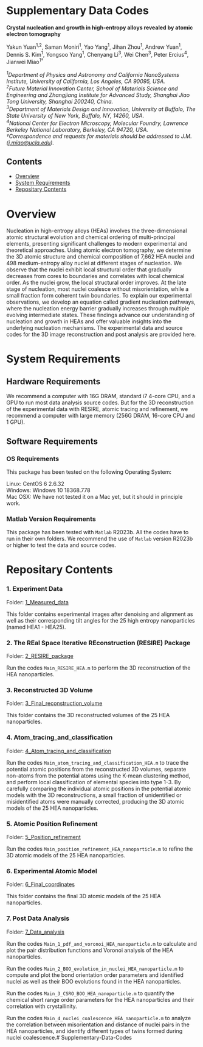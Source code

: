 # Supplementary Data Codes 

**Crystal nucleation and growth in high-entropy alloys revealed by atomic electron tomography**

Yakun Yuan<sup>1,2</sup>, Saman Moniri<sup>1</sup>, Yao Yang<sup>1</sup>, Jihan Zhou<sup>1</sup>, Andrew Yuan<sup>1</sup>, Dennis S. Kim<sup>1</sup>, Yongsoo Yang<sup>1</sup>, Chenyang Li<sup>3</sup>, Wei Chen<sup>3</sup>, Peter Ercius<sup>4</sup>, Jianwei Miao<sup>1†</sup>

*<sup>1</sup>Department of Physics and Astronomy and California NanoSystems Institute, University of California, Los Angeles, CA 90095, USA.*    
*<sup>2</sup>Future Material Innovation Center, School of Materials Science and Engineering and Zhangjiang Institute for Advanced Study, Shanghai Jiao Tong University, Shanghai 200240, China.*     
*<sup>3</sup>Department of Materials Design and Innovation, University at Buffalo, The State University of New York, Buffalo, NY, 14260, USA.*     
*<sup>4</sup>National Center for Electron Microscopy, Molecular Foundry, Lawrence Berkeley National Laboratory, Berkeley, CA 94720, USA.*    
*†Correspondence and requests for materials should be addressed to J.M. (j.miao@ucla.edu).*     

## Contents

- [Overview](#overview)
- [System Requirements](#system-requirements)
- [Repositary Contents](#repositary-contents)

# Overview

Nucleation in high-entropy alloys (HEAs) involves the three-dimensional atomic structural evolution and chemical ordering of multi-principal elements, presenting significant challenges to modern experimental and theoretical approaches. Using atomic electron tomography, we determine the 3D atomic structure and chemical composition of 7,662 HEA nuclei and 498 medium-entropy alloy nuclei at different stages of nucleation. We observe that the nuclei exhibit local structural order that gradually decreases from cores to boundaries and correlates with local chemical order. As the nuclei grow, the local structural order improves. At the late stage of nucleation, most nuclei coalesce without misorientation, while a small fraction form coherent twin boundaries. To explain our experimental observations, we develop an equation called gradient nucleation pathways, where the nucleation energy barrier gradually increases through multiple evolving intermediate states. These findings advance our understanding of nucleation and growth in HEAs and offer valuable insights into the underlying nucleation mechanisms. The experimental data and source codes for the 3D image reconstruction and post analysis are provided here.

# System Requirements

## Hardware Requirements

We recommend a computer with 16G DRAM, standard i7 4-core CPU, and a GPU to run most data analysis source codes. But for the 3D reconstruction of the experimental data with RESIRE, atomic tracing and refinement, we recommend a computer with large memory (256G DRAM, 16-core CPU and 1 GPU).

## Software Requirements

### OS Requirements

This package has been tested on the following Operating System:

Linux: CentOS 6 2.6.32    
Windows: Windows 10 18368.778    
Mac OSX: We have not tested it on a Mac yet, but it should in principle work.     

### Matlab Version Requirements

This package has been tested with `Matlab` R2023b. All the codes have to run in their own folders. We recommend the use of `Matlab` version R2023b or higher to test the data and source codes.

# Repositary Contents

### 1. Experiment Data

Folder: [1_Measured_data](./1_Measured_data)

This folder contains experimental images after denoising and alignment as well as their corresponding tilt angles for the 25 high entropy nanoparticles (named HEA1 - HEA25).

### 2. The REal Space Iterative REconstruction (RESIRE) Package

Folder: [2_RESIRE_package](./2_RESIRE_package)

Run the codes `Main_RESIRE_HEA.m` to perform the 3D reconstruction of the HEA nanoparticles.
### 3. Reconstructed 3D Volume

Folder: [3_Final_reconstruction_volume](./3_Final_reconstruction_volume)

This folder contains the 3D reconstructed volumes of the 25 HEA nanoparticles.

### 4. Atom_tracing_and_classification

Folder: [4_Atom_tracing_and_classification](./4_Atom_tracing_and_classification)

Run the codes `Main_atom_tracing_and_classification_HEA.m` to trace the potential atomic positions from the reconstructed 3D volumes, separate non-atoms from the potential atoms using the K-mean clustering method, and perform local classification of elemental species into type 1-3. By carefully comparing the individual atomic positions in the potential atomic models with the 3D reconstructions, a small fraction of unidentified or misidentified atoms were manually corrected, producing the 3D atomic models of the 25 HEA nanoparticles.

### 5. Atomic Position Refinement

Folder: [5_Position_refinement](./5_Position_refinement)

Run the codes `Main_position_refinement_HEA_nanoparticle.m` to refine the 3D atomic models of the 25 HEA nanoparticles.

### 6. Experimental Atomic Model

Folder: [6_Final_coordinates](./6_Final_coordinates)

This folder contains the final 3D atomic models of the 25 HEA nanoparticles.

### 7. Post Data Analysis

Folder: [7_Data_analysis](./7_Data_analysis)

Run the codes `Main_1_pdf_and_voronoi_HEA_nanoparticle.m` to calculate and plot the pair distribution functions and Voronoi analysis of the HEA nanoparticles.

Run the codes `Main_2_BOO_evolution_in_nuclei_HEA_nanoparticle.m` to compute and plot the bond orientation order parameters and identified nuclei as well as their BOO evolutions found in the HEA nanoparticles.

Run the codes `Main_3_CSRO_BOO_HEA_nanoparticle.m` to quantify the chemical short range order parameters for the HEA nanoparticles and their correlation with crystallinity.

Run the codes `Main_4_nuclei_coalescence_HEA_nanoparticle.m` to analyze the correlation between misorientation and distance of nuclei pairs in the HEA nanoparticles, and identify different types of twins formed during nuclei coalescence.# Supplementary-Data-Codes
 
